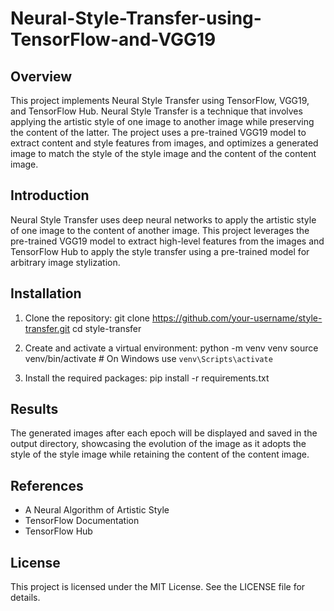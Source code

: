 # Neural-Style-Transfer-using-TensorFlow-and-VGG19

## Overview
This project implements Neural Style Transfer using TensorFlow, VGG19, and TensorFlow Hub. Neural Style Transfer is a technique that involves applying the artistic style of one image to another image while preserving the content of the latter. The project uses a pre-trained VGG19 model to extract content and style features from images, and optimizes a generated image to match the style of the style image and the content of the content image.

## Introduction
Neural Style Transfer uses deep neural networks to apply the artistic style of one image to the content of another image. This project leverages the pre-trained VGG19 model to extract high-level features from the images and TensorFlow Hub to apply the style transfer using a pre-trained model for arbitrary image stylization.

## Installation
1. Clone the repository:
   git clone https://github.com/your-username/style-transfer.git
   cd style-transfer

2. Create and activate a virtual environment:
   python -m venv venv
   source venv/bin/activate   # On Windows use `venv\Scripts\activate`

3. Install the required packages:
   pip install -r requirements.txt

## Results
The generated images after each epoch will be displayed and saved in the output directory, showcasing the evolution of the image as it adopts the style of the style image while retaining the content of the content image.

## References
* A Neural Algorithm of Artistic Style
* TensorFlow Documentation
* TensorFlow Hub

## License
This project is licensed under the MIT License. See the LICENSE file for details.
